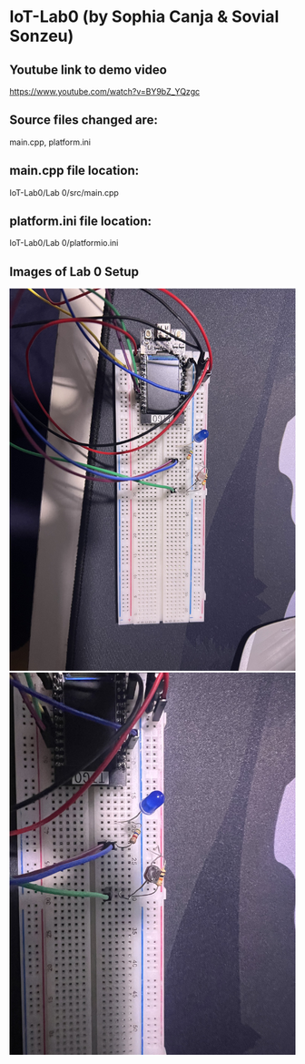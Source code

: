 # IoT-Lab0 (by Sophia Canja & Sovial Sonzeu)

## Youtube link to demo video
https://www.youtube.com/watch?v=BY9bZ_YQzgc

## Source files changed are: 
 main.cpp, platform.ini
 
## main.cpp file location:
IoT-Lab0/Lab 0/src/main.cpp

## platform.ini file location:
IoT-Lab0/Lab 0/platformio.ini

## Images of Lab 0 Setup

![image 1](images/image1.jpg)
![image 2](images/image2.jpg)
